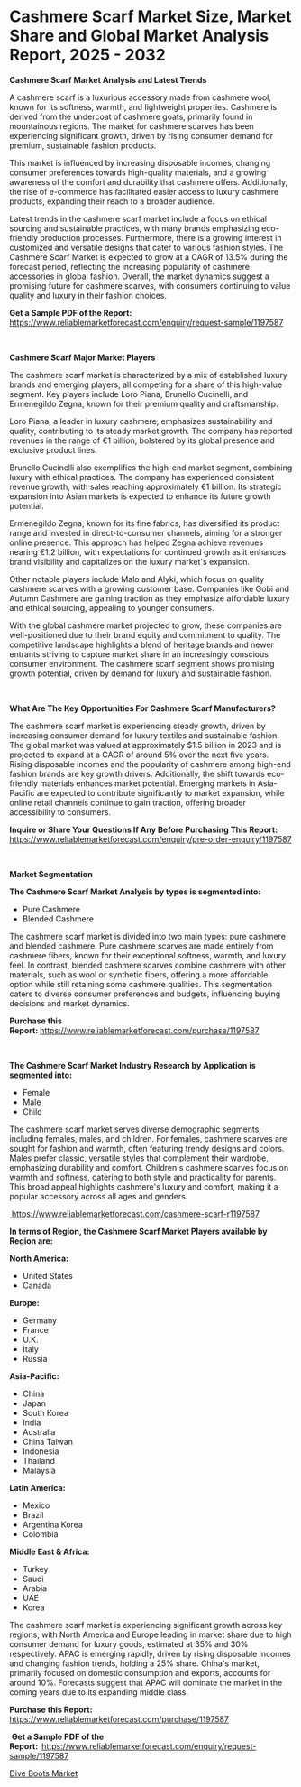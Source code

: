 <p><h1>Cashmere Scarf Market Size, Market Share and Global Market Analysis Report, 2025 - 2032</h1></p><p><strong>Cashmere Scarf Market Analysis and Latest Trends</strong></p>
<p><p>A cashmere scarf is a luxurious accessory made from cashmere wool, known for its softness, warmth, and lightweight properties. Cashmere is derived from the undercoat of cashmere goats, primarily found in mountainous regions. The market for cashmere scarves has been experiencing significant growth, driven by rising consumer demand for premium, sustainable fashion products. </p><p>This market is influenced by increasing disposable incomes, changing consumer preferences towards high-quality materials, and a growing awareness of the comfort and durability that cashmere offers. Additionally, the rise of e-commerce has facilitated easier access to luxury cashmere products, expanding their reach to a broader audience. </p><p>Latest trends in the cashmere scarf market include a focus on ethical sourcing and sustainable practices, with many brands emphasizing eco-friendly production processes. Furthermore, there is a growing interest in customized and versatile designs that cater to various fashion styles. The Cashmere Scarf Market is expected to grow at a CAGR of 13.5% during the forecast period, reflecting the increasing popularity of cashmere accessories in global fashion. Overall, the market dynamics suggest a promising future for cashmere scarves, with consumers continuing to value quality and luxury in their fashion choices.</p></p>
<p><strong>Get a Sample PDF of the Report:&nbsp;</strong> <a href="https://www.reliablemarketforecast.com/enquiry/request-sample/1197587?utm_campaign=2750&utm_medium=2&utm_source=Github&utm_content=ia&utm_term=04042025&utm_id=cashmere-scarf">https://www.reliablemarketforecast.com/enquiry/request-sample/1197587</a></p>
<p>&nbsp;</p>
<p><strong>Cashmere Scarf Major Market Players</strong></p>
<p><p>The cashmere scarf market is characterized by a mix of established luxury brands and emerging players, all competing for a share of this high-value segment. Key players include Loro Piana, Brunello Cucinelli, and Ermenegildo Zegna, known for their premium quality and craftsmanship. </p><p>Loro Piana, a leader in luxury cashmere, emphasizes sustainability and quality, contributing to its steady market growth. The company has reported revenues in the range of €1 billion, bolstered by its global presence and exclusive product lines. </p><p>Brunello Cucinelli also exemplifies the high-end market segment, combining luxury with ethical practices. The company has experienced consistent revenue growth, with sales reaching approximately €1 billion. Its strategic expansion into Asian markets is expected to enhance its future growth potential.</p><p>Ermenegildo Zegna, known for its fine fabrics, has diversified its product range and invested in direct-to-consumer channels, aiming for a stronger online presence. This approach has helped Zegna achieve revenues nearing €1.2 billion, with expectations for continued growth as it enhances brand visibility and capitalizes on the luxury market's expansion.</p><p>Other notable players include Malo and Alyki, which focus on quality cashmere scarves with a growing customer base. Companies like Gobi and Autumn Cashmere are gaining traction as they emphasize affordable luxury and ethical sourcing, appealing to younger consumers.</p><p>With the global cashmere market projected to grow, these companies are well-positioned due to their brand equity and commitment to quality. The competitive landscape highlights a blend of heritage brands and newer entrants striving to capture market share in an increasingly conscious consumer environment. The cashmere scarf segment shows promising growth potential, driven by demand for luxury and sustainable fashion.</p></p>
<p>&nbsp;</p>
<p><strong>What Are The Key Opportunities For Cashmere Scarf Manufacturers?</strong></p>
<p><p>The cashmere scarf market is experiencing steady growth, driven by increasing consumer demand for luxury textiles and sustainable fashion. The global market was valued at approximately $1.5 billion in 2023 and is projected to expand at a CAGR of around 5% over the next five years. Rising disposable incomes and the popularity of cashmere among high-end fashion brands are key growth drivers. Additionally, the shift towards eco-friendly materials enhances market potential. Emerging markets in Asia-Pacific are expected to contribute significantly to market expansion, while online retail channels continue to gain traction, offering broader accessibility to consumers.</p></p>
<p><strong>Inquire or Share Your Questions If Any Before Purchasing This Report:</strong> <a href="https://www.reliablemarketforecast.com/enquiry/pre-order-enquiry/1197587?utm_campaign=2750&utm_medium=2&utm_source=Github&utm_content=ia&utm_term=04042025&utm_id=cashmere-scarf">https://www.reliablemarketforecast.com/enquiry/pre-order-enquiry/1197587</a></p>
<p>&nbsp;</p>
<p><strong>Market Segmentation</strong></p>
<p><strong>The Cashmere Scarf Market Analysis by types is segmented into:</strong></p>
<p><ul><li>Pure Cashmere</li><li>Blended Cashmere</li></ul></p>
<p><p>The cashmere scarf market is divided into two main types: pure cashmere and blended cashmere. Pure cashmere scarves are made entirely from cashmere fibers, known for their exceptional softness, warmth, and luxury feel. In contrast, blended cashmere scarves combine cashmere with other materials, such as wool or synthetic fibers, offering a more affordable option while still retaining some cashmere qualities. This segmentation caters to diverse consumer preferences and budgets, influencing buying decisions and market dynamics.</p></p>
<p><strong>Purchase this Report:&nbsp;</strong><a href="https://www.reliablemarketforecast.com/purchase/1197587?utm_campaign=2750&utm_medium=2&utm_source=Github&utm_content=ia&utm_term=04042025&utm_id=cashmere-scarf">https://www.reliablemarketforecast.com/purchase/1197587</a></p>
<p>&nbsp;</p>
<p><strong>The Cashmere Scarf Market Industry Research by Application is segmented into:</strong></p>
<p><ul><li>Female</li><li>Male</li><li>Child</li></ul></p>
<p><p>The cashmere scarf market serves diverse demographic segments, including females, males, and children. For females, cashmere scarves are sought for fashion and warmth, often featuring trendy designs and colors. Males prefer classic, versatile styles that complement their wardrobe, emphasizing durability and comfort. Children's cashmere scarves focus on warmth and softness, catering to both style and practicality for parents. This broad appeal highlights cashmere's luxury and comfort, making it a popular accessory across all ages and genders.</p></p>
<p><a href="https://www.reliablemarketforecast.com/cashmere-scarf-r1197587?utm_campaign=2750&utm_medium=2&utm_source=Github&utm_content=ia&utm_term=04042025&utm_id=cashmere-scarf">&nbsp;https://www.reliablemarketforecast.com/cashmere-scarf-r1197587</a></p>
<p><strong>In terms of Region, the Cashmere Scarf Market Players available by Region are:</strong></p>
<p>
    <p> <strong> North America: </strong>
        <ul>
            <li>United States</li>
            <li>Canada</li>
        </ul>
        </p> 
    <p> <strong> Europe: </strong>
        <ul>
            <li>Germany</li>
            <li>France</li>
            <li>U.K.</li>
            <li>Italy</li>
            <li>Russia</li>
        </ul>
        </p> 
    <p> <strong> Asia-Pacific: </strong>
        <ul>
            <li>China</li>
            <li>Japan</li>
            <li>South Korea</li>
            <li>India</li>
            <li>Australia</li>
            <li>China Taiwan</li>
            <li>Indonesia</li>
            <li>Thailand</li>
            <li>Malaysia</li>
        </ul>
        </p> 
    <p> <strong> Latin America: </strong>
        <ul>
            <li>Mexico</li>
            <li>Brazil</li>
            <li>Argentina Korea</li>
            <li>Colombia</li>
        </ul>
        </p> 
    <p> <strong> Middle East & Africa: </strong>
        <ul>
            <li>Turkey</li>
            <li>Saudi</li>
            <li>Arabia</li>
            <li>UAE</li>
            <li>Korea</li>
        </ul>
    </p>
    </p>
<p><p>The cashmere scarf market is experiencing significant growth across key regions, with North America and Europe leading in market share due to high consumer demand for luxury goods, estimated at 35% and 30% respectively. APAC is emerging rapidly, driven by rising disposable incomes and changing fashion trends, holding a 25% share. China's market, primarily focused on domestic consumption and exports, accounts for around 10%. Forecasts suggest that APAC will dominate the market in the coming years due to its expanding middle class.</p></p>
<p><strong>Purchase this Report: </strong><a href="https://www.reliablemarketforecast.com/purchase/1197587?utm_campaign=2750&utm_medium=2&utm_source=Github&utm_content=ia&utm_term=04042025&utm_id=cashmere-scarf">https://www.reliablemarketforecast.com/purchase/1197587</a></p>
<p>&nbsp;<strong>Get a Sample PDF of the Report:&nbsp;&nbsp;</strong><a href="https://www.reliablemarketforecast.com/enquiry/request-sample/1197587?utm_campaign=2750&utm_medium=2&utm_source=Github&utm_content=ia&utm_term=04042025&utm_id=cashmere-scarf">https://www.reliablemarketforecast.com/enquiry/request-sample/1197587</a></p>
<p><strong></strong></p>
<p><p><a href="https://github.com/raffadongraffadong/Market-Research-Report-List-1/blob/main/dive-boots-market.md?utm_campaign=2750&utm_medium=2&utm_source=Github&utm_content=ia&utm_term=04042025&utm_id=cashmere-scarf">Dive Boots Market</a></p></p>
